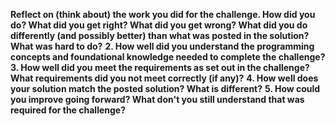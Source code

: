 **Reflect on (think about) the work you did for the challenge. How did you do? What did you get right? What did you get wrong? What did you do differently (and possibly better) than what was posted in the solution? What was hard to do?**
**2. How well did you understand the programming concepts and foundational knowledge needed to complete the challenge?**
**3. How well did you meet the requirements as set out in the challenge? What requirements did you not meet correctly (if any)?**
**4. How well does your solution match the posted solution? What is different?**
**5. How could you improve going forward? What don't you still understand that was required for the challenge?**
